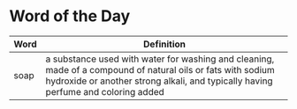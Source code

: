 # Word of the Day

|Word|Definition|
|---|---|
|soap|a substance used with water for washing and cleaning, made of a compound of natural oils or fats with sodium hydroxide or another strong alkali, and typically having perfume and coloring added|